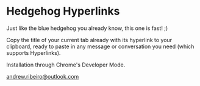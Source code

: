 # Hedgehog Hyperlinks

Just like the blue hedgehog you already know, this one is fast! ;)

Copy the title of your current tab already with its hyperlink to your clipboard, ready to paste in any message or conversation you need (which supports Hyperlinks).

Installation through Chrome's Developer Mode.

andrew.ribeiro@outlook.com
